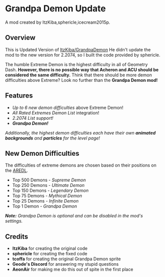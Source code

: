 # <cy>Grandpa Demon Update</c>
<cj>A mod created by ItzKiba,sphericle,icecream2015p.</c>

## Overview
This is Updated Version of [ItzKiba/GrandpaDemon](https://github.com/ItzKiba/GrandpaDemon) He didn't update the mod to the new version for 2.2074, so I built the code provided by sphericle.

The humble Extreme Demon is the highest difficulty in all of Geometry Dash. **<cr>However, there is no possible way that Acheron and ACU should be considered the same difficulty.</c>** Think that there should be more demon difficulties above Extreme? Look no further than the **<cl>Grandpa Demon mod!</c>**

## Features
* *<cg>Up to 6 new demon difficulties</c>* above Extreme Demon!
* *<cr>All Rated Extremes Demon List</c>* integration!
* *<cy>2.2074 List support!</c>*
* ***<cl>Grandpa Demon!</c>***


*Additionally, the highest demon difficulties each have their own **<cj>animated backgrounds</c>** and **<cg>particles</c>** for the level page!*

## New Demon Difficulties
The difficulties of extreme demons are chosen based on their positions on the [AREDL](https://aredl.pages.dev/#/).

* Top 500 Demons - *<co>Supreme Demon</c>*
* Top 250 Demons - *<cp>Ultimate Demon</c>*
* Top 150 Demons - *<cj>Legendary Demon</c>*
* Top 75 Demons - *<cl>Mythical Demon</c>*
* Top 25 Demons - *<cy>Infinite Demon</c>*
* Top 1 Demon - *<cr>Grandpa Demon</c>*

***Note:** Grandpa Demon is optional and can be disabled in the mod's settings.*

## Credits
* **<c>ItzKiba</c>** for creating the original code
* **<c>sphericle</c>** for creating the fixed code
* **<cg>tcoffa</c>** for creating the original Grandpa Demon sprite
* **<cp>Geode's Discord</c>** for answering my stupid questions
* **<co>AeonAir</c>** for making me do this out of spite in the first place
